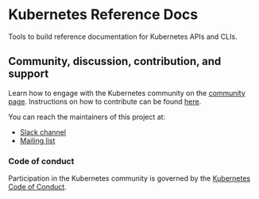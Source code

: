 # Kubernetes Reference Docs

Tools to build reference documentation for Kubernetes APIs and CLIs.

## Community, discussion, contribution, and support

Learn how to engage with the Kubernetes community on the [community page](http://kubernetes.io/community/).
Instructions on how to contribute can be found [here](CONTRIBUTING.md).

You can reach the maintainers of this project at:

- [Slack channel](https://kubernetes.slack.com/messages/sig-docs)
- [Mailing list](https://groups.google.com/forum/#!forum/kubernetes-sig-docs)

### Code of conduct

Participation in the Kubernetes community is governed by the [Kubernetes Code of Conduct](code-of-conduct.md).
